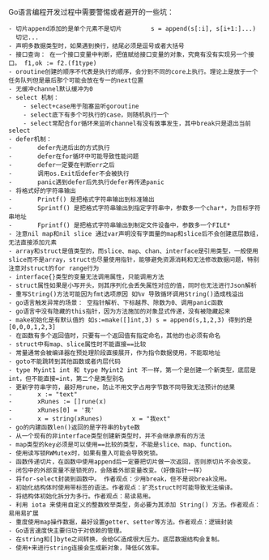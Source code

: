 Go语言编程开发过程中需要警惕或者避开的一些坑：

    - 切片append添加的是单个元素不是切片        s = append(s[:i], s[i+1:]...)    切记...
    - 声明多数据类型时，如果遇到换行，结尾必须是逗号或者大括号
    - 接口查询： 在一个接口变量中判断，把值赋给接口变量的对象，究竟有没有实现另一个接口。 f1,ok := f2.(f1type)
    - oroutine创建的顺序不代表是执行的顺序，会分到不同的core上执行。理论上是放于一个任务队列但是最后那个可能会放在专一的next位置
    - 无缓冲channel默认缓冲为0
    - select 机制：
        - select+case用于阻塞监听goroutine
        - select底下有多个可执行的case，则随机执行一个
        - select常配合for循环来监听channel有没有故事发生，其中break只是退出当前select
    - defer机制：
    -       defer先进后出的方式执行
    -       defer在for循环中可能导致性能问题
    -       defer一定要在判断err之后
    -       调用os.Exit后defer不会被执行
    -       panic遇到defer后先执行defer再传递panic
    - 将格式好的字符串输出
    -       Printf() 是把格式字符串输出到标准输出
    -       Sprintf() 是把格式字符串输出到指定字符串中，参数多一个char*，为目标字符串地址
    -       Fprintf() 是把格式字符串输出到制定文件设备中，参数多一个FILE*
    - 注意nil map和nil slice 通过var声明没有字面量的map和slice后不会创建底层数组，无法直接添加元素 
    - array和struct是值类型的，而slice、map、chan、interface是引用类型，一般使用slice而不是array，struct也尽量使用指针，能够避免资源消耗和无法修改数据问题，特别注意对struct的for range行为
    - interface{}类型的变量无法调用属性，只能调用方法
    - struct属性如果是小写开头，则其序列化会丢失属性对应的值，同时也无法进行Json解析
    - 重写String()方法可能因为fmt选项原因 如%v 导致循环调用String()造成栈溢出
    - go语言触发异常的场景： 空指针解析、下标越界、除数为0、调用panic函数
    - go语言中没有隐藏的this指针，因为方法施加的对象显式传递，没有被隐藏起来
    - make初始化是有默认值的 如s:=make([]int,3) s = append(s,1,2,3) 得到的是[0,0,0,1,2,3]
    - 在函数有多个返回值时，只要有一个返回值有指定命名，其他的也必须有命名
    - struct中有map、slice属性时不能直接==比较
    - 常量通常会被编译器在预处理阶段直接展开，作为指令数据使用，不能取地址
    - goto不能跳转到其他函数或者内层代码
    - type Myint1 int 和 type Myint2 int 不一样，第一个是创建一个新类型，底层是int，但不能直接=int，第二个是类型别名
    - 更新字符串字符，最好用rune，防止不用文字占用字节数不同导致无法预计的结果
    -       x := "text"
    -       xRunes := []rune(x)
    -       xRunes[0] = '我'
    -       x = string(xRunes)        x = "我ext"
    - go的内建函数len()返回的是字符串的byte数
    - 从一个现有的非interface类型创建新类型时，并不会继承原有的方法
    - map类型的key必须是可以使用==比较的类型，不能是slice、map、function。
    - 使用读写锁RWMutex时，如果有重入可能会导致死锁。
    - 函数传递切片，在函数中使用append后一定要把切片做一次返回，否则原切片不会改变。
    - 闭包中的外部变量不是锁死的，会随着外部变量改变。（好像指针一样）
    - 将for-select封装到函数中。 作者观点：少用break，但不是说break没用。
    - 初始化结构体时使用带标签的语法。作者观点：扩充struct时可能导致无法编译。
    - 将结构体初始化拆分为多行。作者观点：易读易用。
    - 利用 iota 来使用自定义的整数枚举类型，务必要为其添加 String() 方法。作者观点：易用易扩展
    - 重度使用map操作数据，最好设置getter、setter等方法。作者观点：逻辑封装
    - Go语言速度快主要归功于对依赖的管理。
    - 在string和[]byte之间转换，会给GC造成很大压力。底层数据结构会复制。
    - 使用+来进行string连接会生成新对象，降低GC效率。